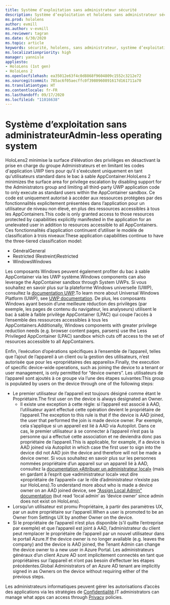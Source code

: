 ```yaml
---
title: Système d’exploitation sans administrateur sécurité
description: Système d’exploitation et hololens sans administrateur sécurité
ms.prod: hololens
author: evmill
ms.author: v-evmill
ms.reviewer: tagran
ms.date: 6/30/2020
ms.topic: article
keywords: sécurité, hololens, sans administrateur, système d’exploitation, système d’exploitation sans administrateur, système d’exploitation avec administrateur, hololens 2, sécurité hololens2,
ms.localizationpriority: high
manager: yannisle
appliesto:
- HoloLens (1st gen)
- HoloLens 2
ms.openlocfilehash: ea35012e63f4c0d8868f9604809c1552c3212e72
ms.sourcegitcommit: 785ac6f05aecffc0f3980960891617d161711a70
ms.translationtype: HT
ms.contentlocale: fr-FR
ms.lasthandoff: 09/17/2020
ms.locfileid: "11016638"
---
```

# <span data-ttu-id="63c2f-104">Système d’exploitation sans administrateur</span><span class="sxs-lookup"><span data-stu-id="63c2f-104">Admin-less operating system</span></span>

<span data-ttu-id="63c2f-105">HoloLens2 minimise la surface d’élévation des privilèges en désactivant la prise en charge du groupe Administrateurs et en limitant les codes d'application UWP tiers pour qu'il s'exécutent uniquement en tant qu'utilisateurs standard dans le bac à sable AppContainer.</span><span class="sxs-lookup"><span data-stu-id="63c2f-105">HoloLens 2 minimizes the surface area for privilege escalation by disabling support for the Administrators group and limiting all third-party UWP application code to only execute as standard users within the AppContainer sandbox.</span></span> <span data-ttu-id="63c2f-106">Ce code est uniquement autorisé à accéder aux ressources protégées par des fonctionnalités explicitement présentées dans l’application pour un utilisateur de niveau non élevé, en plus des ressources accessibles à tous les AppContainers.</span><span class="sxs-lookup"><span data-stu-id="63c2f-106">This code is only granted access to those resources protected by capabilities explicitly manifested in the application for an unelevated user in addition to resources accessible to all AppContainers.</span></span>
<span data-ttu-id="63c2f-107">Ces fonctionnalités d’application continuent d’utiliser le modèle de classification à trois niveaux:</span><span class="sxs-lookup"><span data-stu-id="63c2f-107">These application capabilities continue to have the three-tiered classification model:</span></span>
  * <span data-ttu-id="63c2f-108">Général</span><span class="sxs-lookup"><span data-stu-id="63c2f-108">General</span></span>
  * <span data-ttu-id="63c2f-109">Restricted (Restreint)</span><span class="sxs-lookup"><span data-stu-id="63c2f-109">Restricted</span></span>
  * <span data-ttu-id="63c2f-110">Windows</span><span class="sxs-lookup"><span data-stu-id="63c2f-110">Windows</span></span>

<span data-ttu-id="63c2f-111">Les composants Windows peuvent également profiter du bac à sable AppContainer via les UWP système.</span><span class="sxs-lookup"><span data-stu-id="63c2f-111">Windows components can also leverage the AppContainer sandbox through System UWPs.</span></span> <span data-ttu-id="63c2f-112">Si vous souhaitez en savoir plus sur la plateforme Windows universelle (UWP), consultez la [documentation UWP](https://docs.microsoft.com/windows/uwp/).</span><span class="sxs-lookup"><span data-stu-id="63c2f-112">To learn more about Universal Windows Platform (UWP), see [UWP documentation](https://docs.microsoft.com/windows/uwp/).</span></span> <span data-ttu-id="63c2f-113">De plus, les composants Windows ayant besoin d’une meilleure réduction des privilèges (par exemple, les pages de contenu du navigateur, les analyseurs) utilisent le bac à sable à faible privilège AppContainer (LPAC) qui coupe l’accès à l’ensemble des ressources accessibles à tous les AppContainers.</span><span class="sxs-lookup"><span data-stu-id="63c2f-113">Additionally, Windows components with greater privilege reduction needs (e.g. browser content pages, parsers) use the Less Privileged AppContainer (LPAC) sandbox which cuts off access to the set of resources accessible to all AppContainers.</span></span>

<span data-ttu-id="63c2f-114">Enfin, l’exécution d’opérations spécifiques à l’ensemble de l’appareil, telles que l’ajout de l’appareil à un client ou la gestion des utilisateurs, n’est autorisée que pour les «propriétaires des appareils».</span><span class="sxs-lookup"><span data-stu-id="63c2f-114">Finally, the execution of specific device-wide operations, such as joining the device to a tenant or user management, is only permitted for “device owners”.</span></span> <span data-ttu-id="63c2f-115">Les utilisateurs de l’appareil sont ajoutés à ce groupe via l’une des étapes suivantes:</span><span class="sxs-lookup"><span data-stu-id="63c2f-115">This group is populated by users on the device through one of the following steps:</span></span>
  * <span data-ttu-id="63c2f-116">Le premier utilisateur de l’appareil est toujours désigné comme étant le Propriétaire.</span><span class="sxs-lookup"><span data-stu-id="63c2f-116">The first user on the device is always designated an Owner.</span></span> 
    * <span data-ttu-id="63c2f-117">Il existe une exception à cette règle: si l’appareil est associé à AAD, l’utilisateur ayant effectué cette opération devient le propriétaire de l’appareil.</span><span class="sxs-lookup"><span data-stu-id="63c2f-117">The exception to this rule is that if the device is AAD joined, the user that performed the join is made device owner.</span></span> <span data-ttu-id="63c2f-118">Par exemple, cela s’applique si un appareil est lié à AAD via Autopilot. Dans ce cas, le premier utilisateur à se connecter à l’appareil n’est pas la personne qui a effectué cette association et ne deviendra donc pas propriétaire de l’appareil.</span><span class="sxs-lookup"><span data-stu-id="63c2f-118">This is applicable, for example, if a device is AAD joined via Autopilot in which case the first user to sign into the device did not AAD join the device and therefore will not be made a device owner.</span></span> <span data-ttu-id="63c2f-119">Si vous souhaitez en savoir plus sur les personnes nommées propriétaire d’un appareil sur un appareil lié à AAD, consultez la [documentation «Attribuer un administrateur local»](https://docs.microsoft.com/azure/active-directory/devices/assign-local-admin) (mais en gardant à l’esprit que «administrateur local» veut dire «propriétaire de l’appareil» car le rôle d’administrateur n’existe pas sur HoloLens).</span><span class="sxs-lookup"><span data-stu-id="63c2f-119">To understand more about who is made a device owner on an AAD joined device, see [“Assign Local Admin” documentation](https://docs.microsoft.com/azure/active-directory/devices/assign-local-admin) (but read ‘local admin’ as ‘device owner’ since admin does not exist on HoloLens).</span></span>
  * <span data-ttu-id="63c2f-120">Lorsqu’un utilisateur est promu Propriétaire, à partir des paramètres UX, par un autre propriétaire sur l’appareil.</span><span class="sxs-lookup"><span data-stu-id="63c2f-120">When a user is promoted to be an Owner from Settings UX by another Owner on the device.</span></span>
  * <span data-ttu-id="63c2f-121">Si le propriétaire de l’appareil n’est plus disponible (s’il quitte l’entreprise par exemple) et que l’appareil est joint à AAD, l’administrateur du client peut remplacer le propriétaire de l’appareil par un nouvel utilisateur dans le portail Azure.</span><span class="sxs-lookup"><span data-stu-id="63c2f-121">If the device owner is no longer available (e.g. leaves the company) and the device is AAD joined, the Tenant Admin can change the device owner to a new user in Azure Portal.</span></span>
<span data-ttu-id="63c2f-122">Les administrateurs généraux d’un client Azure AD sont implicitement connectés en tant que propriétaires sur l’appareil et n’ont pas besoin d’effectuer les étapes précédentes.</span><span class="sxs-lookup"><span data-stu-id="63c2f-122">Global Administrators of an Azure AD tenant are implicitly signed in as Owners on the device without requiring either of the previous steps.</span></span> 

<span data-ttu-id="63c2f-123">Les administrateurs informatiques peuvent gérer les autorisations d’accès des applications via les stratégies de [Confidentialité](https://docs.microsoft.com/windows/client-management/mdm/policy-csp-privacy).</span><span class="sxs-lookup"><span data-stu-id="63c2f-123">IT administrators can manage what apps can access through [Privacy](https://docs.microsoft.com/windows/client-management/mdm/policy-csp-privacy) policies.</span></span> 
